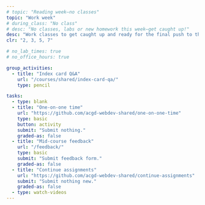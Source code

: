 ```yaml
---
# topic: "Reading week—no classes"
topic: "Work week"
# during_class: "No class"
# desc: "No classes, labs or new homework this week—get caught up!"
desc: "Work classes to get caught up and ready for the final push to the end of the term!"
clr: "2, 3, 5, 7"

# no_lab_times: true
# no_office_hours: true

group_activities:
  - title: "Index card Q&A"
    url: "/courses/shared/index-card-qa/"
    type: pencil

tasks:
  - type: blank
  - title: "One-on-one time"
    url: "https://github.com/acgd-webdev-shared/one-on-one-time"
    type: basic
    button: activity
    submit: "Submit nothing."
    graded-as: false
  - title: "Mid-course feedback"
    url: "/feedback/"
    type: basic
    submit: "Submit feedback form."
    graded-as: false
  - title: "Continue assignments"
    url: "https://github.com/acgd-webdev-shared/continue-assignments"
    submit: "Submit nothing new."
    graded-as: false
  - type: watch-videos
---
```

